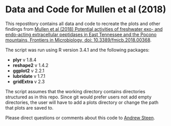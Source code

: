 # Data and Code for Mullen et al (2018)

This repostitory contains all data and code to recreate the plots and other findings from [Mullen et al (2018) Potential activities of freshwater exo- and endo-acting extracellular peptidases in East Tennessee and the Pocono mountains, Frontiers in Microbiology, doi: 10.3389/fmicb.2018.00368](https://www.frontiersin.org/articles/10.3389/fmicb.2018.00368/abstract).

The script was run using R version 3.4.1 and the following packages:

* **plyr** v 1.8.4
* **reshape2** v 1.4.2
* **ggplot2** v 2.2.1
* **lubridate** v 1.7.1
* **gridExtra** v 2.3

The script assumes that the working directory contains directories structured as in this repo. Since git would prefer users not add empty directories, the user will have to add a plots directory or change the path that plots are saved to.

Please direct questions or comments about this code to [Andrew Steen](mailto:asteen1@utk.edu).

